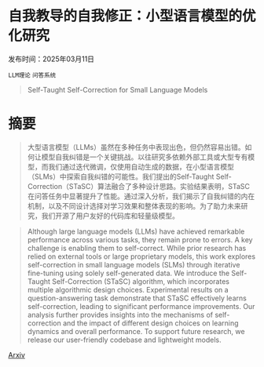 # 自我教导的自我修正：小型语言模型的优化研究

发布时间：2025年03月11日

`LLM理论` `问答系统`

> Self-Taught Self-Correction for Small Language Models

# 摘要

> 大型语言模型（LLMs）虽然在多种任务中表现出色，但仍然容易出错。如何让模型自我纠错是一个关键挑战。以往研究多依赖外部工具或大型专有模型，而我们通过迭代微调，仅使用自动生成的数据，在小型语言模型（SLMs）中探索自我纠错的可能性。我们提出的Self-Taught Self-Correction（STaSC）算法融合了多种设计思路。实验结果表明，STaSC在问答任务中显著提升了性能。通过深入分析，我们揭示了自我纠错的内在机制，以及不同设计选择对学习效果和整体表现的影响。为了助力未来研究，我们开源了用户友好的代码库和轻量级模型。

> Although large language models (LLMs) have achieved remarkable performance across various tasks, they remain prone to errors. A key challenge is enabling them to self-correct. While prior research has relied on external tools or large proprietary models, this work explores self-correction in small language models (SLMs) through iterative fine-tuning using solely self-generated data. We introduce the Self-Taught Self-Correction (STaSC) algorithm, which incorporates multiple algorithmic design choices. Experimental results on a question-answering task demonstrate that STaSC effectively learns self-correction, leading to significant performance improvements. Our analysis further provides insights into the mechanisms of self-correction and the impact of different design choices on learning dynamics and overall performance. To support future research, we release our user-friendly codebase and lightweight models.

[Arxiv](https://arxiv.org/abs/2503.08681)